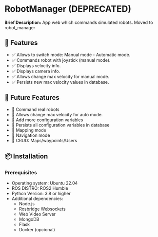 # RobotManager (DEPRECATED)

**Brief Description:**  App web which commands simulated robots. Moved to robot_manager

## 🚀 Features

- ✅ Allows to switch mode: Manual mode - Automatic mode.
- ✅ Commands robot with joystick (manual mode).
- ✅ Displays velocity info.
- ✅ Displays camera info.
- ✅ Allows change max velocity for manual mode.
- ✅ Persists new max velocity values in database.

## 🔮 Future Features

- 🌟 Command real robots
- 🌟 Allows change max velocity for auto mode.
- 🌟 Add more configuration variables
- 🌟 Persists all configuration variables in database
- 🌟 Mapping mode
- 🌟 Navigation mode
- 🌟 CRUD: Maps/waypoints/Users

## 📦 Installation

### Prerequisites

- Operating system: Ubuntu 22.04
- ROS DISTRO: ROS2 Humble
- Python Version: 3.8 or higher
- Additional dependencies:
  - Node.js
  - Rosbridge Websockets
  - Web Video Server
  - MongoDB
  - Flask
  - Docker (opcional)
 

